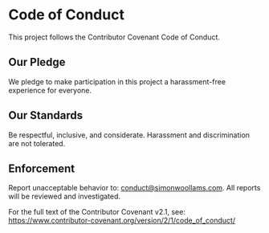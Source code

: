 # Code of Conduct

This project follows the Contributor Covenant Code of Conduct.

## Our Pledge
We pledge to make participation in this project a harassment-free experience for everyone.

## Our Standards
Be respectful, inclusive, and considerate. Harassment and discrimination are not tolerated.

## Enforcement
Report unacceptable behavior to: conduct@simonwoollams.com. All reports will be reviewed and investigated.

For the full text of the Contributor Covenant v2.1, see:
https://www.contributor-covenant.org/version/2/1/code_of_conduct/

